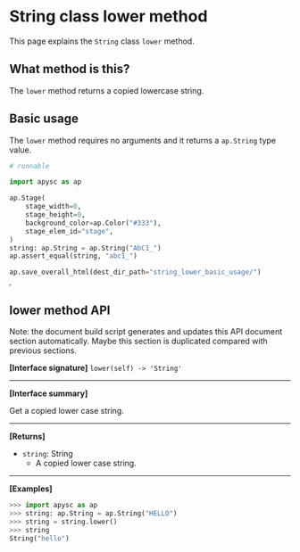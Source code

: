 # String class lower method

This page explains the `String` class `lower` method.

## What method is this?

The `lower` method returns a copied lowercase string.

## Basic usage

The `lower` method requires no arguments and it returns a `ap.String` type value.

```py
# runnable

import apysc as ap

ap.Stage(
    stage_width=0,
    stage_height=0,
    background_color=ap.Color("#333"),
    stage_elem_id="stage",
)
string: ap.String = ap.String("AbC1_")
ap.assert_equal(string, "abc1_")

ap.save_overall_html(dest_dir_path="string_lower_basic_usage/")
```

<iframe src="static/string_lower_basic_usage/index.html" width="0" height="0"></iframe>

## lower method API

<!-- Docstring: apysc._type.string_lower_mixin.StringLowerMixIn.lower -->

<span class="inconspicuous-txt">Note: the document build script generates and updates this API document section automatically. Maybe this section is duplicated compared with previous sections.</span>

**[Interface signature]** `lower(self) -> 'String'`<hr>

**[Interface summary]**

Get a copied lower case string.<hr>

**[Returns]**

- `string`: String
  - A copied lower case string.

<hr>

**[Examples]**

```py
>>> import apysc as ap
>>> string: ap.String = ap.String("HELLO")
>>> string = string.lower()
>>> string
String("hello")
```